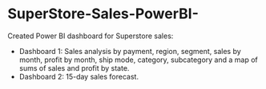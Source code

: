 # SuperStore-Sales-PowerBI-
Created Power BI dashboard for Superstore sales:
- Dashboard 1: Sales analysis by payment, region, segment, sales by month, profit by month, ship mode, category, subcategory and a map of sums of sales and profit by state.
- Dashboard 2: 15-day sales forecast.
